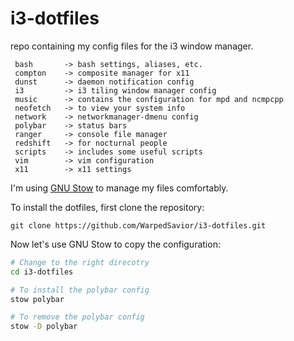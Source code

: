 # i3-dotfiles

repo containing my config files for the i3 window manager.

```
 bash       -> bash settings, aliases, etc.
 compton    -> composite manager for x11
 dunst      -> daemon notification config
 i3         -> i3 tiling window manager config
 music      -> contains the configuration for mpd and ncmpcpp
 neofetch   -> to view your system info
 network    -> networkmanager-dmenu config
 polybar    -> status bars
 ranger     -> console file manager
 redshift   -> for nocturnal people
 scripts    -> includes some useful scripts
 vim        -> vim configuration
 x11        -> x11 settings
```

I'm using [GNU Stow](https://www.gnu.org/software/stow/) to manage my files comfortably.

To install the dotfiles, first clone the repository:

    git clone https://github.com/WarpedSavior/i3-dotfiles.git

Now let's use GNU Stow to copy the configuration:

```bash
# Change to the right direcotry
cd i3-dotfiles

# To install the polybar config
stow polybar

# To remove the polybar config
stow -D polybar
```
